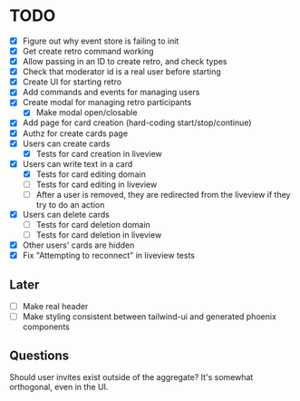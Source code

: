 # TODO

- [x] Figure out why event store is failing to init
- [x] Get create retro command working
- [x] Allow passing in an ID to create retro, and check types
- [x] Check that moderator id is a real user before starting
- [x] Create UI for starting retro
- [x] Add commands and events for managing users
- [x] Create modal for managing retro participants
  - [x] Make modal open/closable
- [x] Add page for card creation (hard-coding start/stop/continue)
- [x] Authz for create cards page
- [x] Users can create cards
  - [x] Tests for card creation in liveview
- [x] Users can write text in a card
  - [x] Tests for card editing domain
  - [ ] Tests for card editing in liveview
  - [ ] After a user is removed, they are redirected from the liveview if they try to do an action
- [x] Users can delete cards
  - [ ] Tests for card deletion domain
  - [ ] Tests for card deletion in liveview
- [x] Other users' cards are hidden
- [x] Fix "Attempting to reconnect" in liveview tests

## Later

- [ ] Make real header
- [ ] Make styling consistent between tailwind-ui and generated phoenix components

## Questions

Should user invites exist outside of the aggregate? It's somewhat orthogonal, even in the UI.
